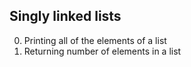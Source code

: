Singly linked lists
---
0. Printing all of the elements of a list
1. Returning number of elements in a list
